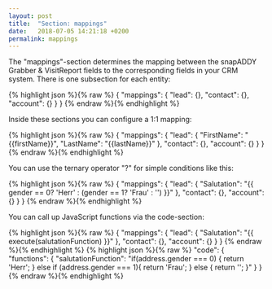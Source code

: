 ```yaml
---
layout: post
title:  "Section: mappings"
date:   2018-07-05 14:21:18 +0200
permalink: mappings
---
```


The "mappings"-section determines the mapping between the snapADDY Grabber & VisitReport fields to the corresponding fields in your CRM system.
There is one subsection for each entity:

{% highlight json %}{% raw %}
{
      "mappings": {
            "lead": {},
            "contact": {},
            "account": {}
        }
}
{% endraw %}{% endhighlight %}

Inside these sections you can configure a 1:1 mapping:

{% highlight json %}{% raw %}
{
      "mappings": {
            "lead": {
                    "FirstName": "{{firstName}}",
                    "LastName": "{{lastName}}"
            },
            "contact": {},
            "account": {}
        }
}
{% endraw %}{% endhighlight %}

You can use the ternary operator "?" for simple conditions like  this:

{% highlight json %}{% raw %}
{
      "mappings": {
            "lead": {
                    "Salutation": "{{ gender == 0? 'Herr' : (gender == 1? 'Frau' : '') }}"
            },
            "contact": {},
            "account": {}
        }
}
{% endraw %}{% endhighlight %}

You can call up JavaScript functions via the code-section:

{% highlight json %}{% raw %}
{
      "mappings": {
            "lead": {
                    "Salutation": "{{ execute(salutationFunction) }}"
            },
            "contact": {},
            "account": {}
        }
}
{% endraw %}{% endhighlight %}
{% highlight json %}{% raw %}
        "code": {
            "functions": {
                "salutationFunction": "if(address.gender === 0) { return 'Herr'; } else if (address.gender === 1){ return 'Frau'; } else { return ''; }"
            }
        }
{% endraw %}{% endhighlight %}
